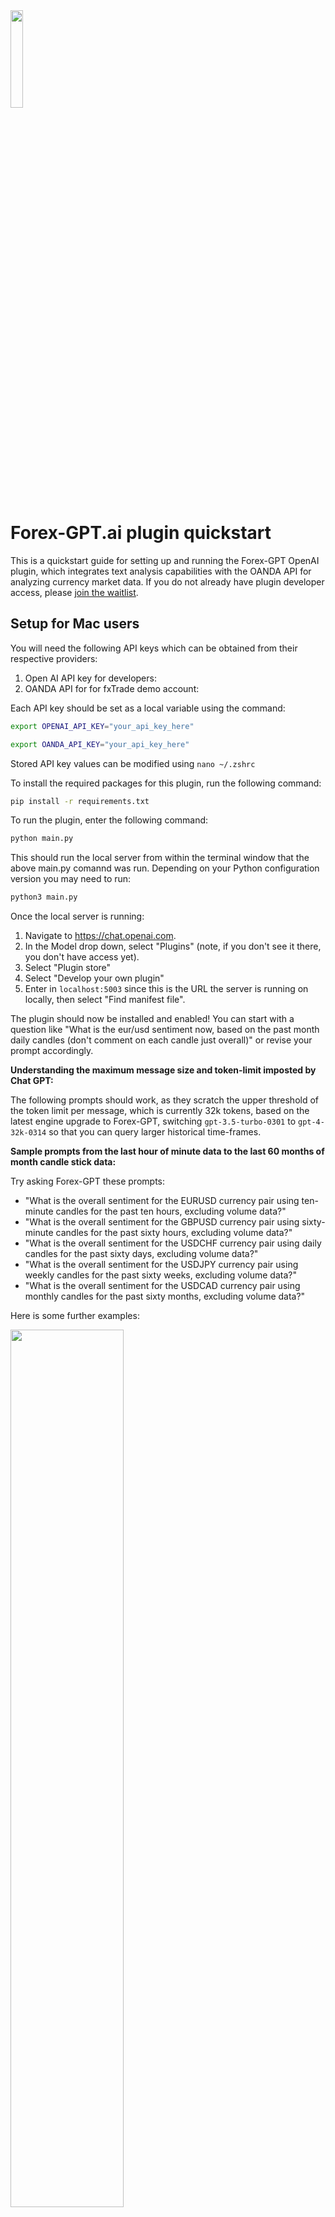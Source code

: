 
<img src="https://github.com/hatgit/forex-gpt/assets/5213035/c461f57b-d977-4c95-bc9f-de6abac01501" width="20%" height="auto">


# Forex-GPT.ai plugin quickstart

This is a quickstart guide for setting up and running the Forex-GPT OpenAI plugin, which integrates text analysis capabilities with the OANDA API for analyzing currency market data. If you do not already have plugin developer access, please [join the waitlist](https://openai.com/waitlist/plugins).

## Setup for Mac users

You will need the following API keys which can be obtained from their respective providers:

1) Open AI API key for developers:
2) OANDA API for for fxTrade demo account: 

Each API key should be set as a local variable using the command: 

```bash
export OPENAI_API_KEY="your_api_key_here"
```

```bash
export OANDA_API_KEY="your_api_key_here"
```

Stored API key values can be modified using `nano ~/.zshrc`


To install the required packages for this plugin, run the following command:

```bash
pip install -r requirements.txt
```

To run the plugin, enter the following command:

```bash
python main.py
```

This should run the local server from within the terminal window that the above main.py comannd was run. Depending on your Python configuration version you may need to run:

```bash
python3 main.py
```


Once the local server is running:

1. Navigate to https://chat.openai.com. 
2. In the Model drop down, select "Plugins" (note, if you don't see it there, you don't have access yet).
3. Select "Plugin store"
4. Select "Develop your own plugin"
5. Enter in `localhost:5003` since this is the URL the server is running on locally, then select "Find manifest file".

The plugin should now be installed and enabled! You can start with a question like "What is the eur/usd sentiment now, based on the past month daily candles (don't comment on each candle just overall)" or revise your prompt accordingly. 

**Understanding the maximum message size and token-limit imposted by Chat GPT:**

The following prompts should work, as they scratch the upper threshold of the token limit per message, which is currently 32k tokens, based on the latest engine upgrade to Forex-GPT, switching `gpt-3.5-turbo-0301` to `gpt-4-32k-0314` so that you can query larger historical time-frames. 

**Sample prompts from the last hour of minute data to the last 60 months of month candle stick data:**

Try asking Forex-GPT these prompts:

* "What is the overall sentiment for the EURUSD currency pair using ten-minute candles for the past ten hours, excluding volume data?"
* "What is the overall sentiment for the GBPUSD currency pair using sixty-minute candles for the past sixty hours, excluding volume data?"
* "What is the overall sentiment for the USDCHF currency pair using daily candles for the past sixty days, excluding volume data?"
* "What is the overall sentiment for the USDJPY currency pair using weekly candles for the past sixty weeks, excluding volume data?"
* "What is the overall sentiment for the USDCAD currency pair using monthly candles for the past sixty months, excluding volume data?"


Here is some further examples: 

<img src="https://github.com/hatgit/forex-gpt/assets/5213035/f907108f-dc9b-4fa5-9521-b6bb2fbfad96" width="60%" height="auto">

 
Another example of interacting with the Chat-GPT in a way that will trigger the Forex-GPT plugin to elicit a response from the OANDA API, by asking:"what is the bid ask spread on the latest 1 minute candle from oanda" where it will default to using the eur/usd pair (alternativley you can ask for a supported currency in your prompt). 

<img src="https://github.com/hatgit/forex-gpt/assets/5213035/7098e22c-b26b-4a3d-8d55-8c7bd16a38d3" width="60%" height="auto">




## Forex-GPT Plugin Flowchart

![Forex-GPT-plugin-flow-chart drawio](https://github.com/hatgit/forex-gpt/assets/5213035/85c42c3f-54b4-46f4-b107-c595b9d3e1fc)

## Overview of how Forex-GPT works:

1. Imports necessary libraries and modules.

2. Configures Flask app and CORS settings.

3. Defines the following routes:

   - **"/generate" (POST)**
     - Takes a 'prompt' and 'temperature' from the request's JSON.
     - Generates text using OpenAI's Completion API with the specified 'prompt' and 'temperature'.
     - Returns the generated text as a JSON response.

   - **"/complete" (POST)**
     - Takes 'text' from the request's JSON.
     - Uses OpenAI's Completion API to complete the provided 'text'.
     - Returns the completed text as a JSON response.

   - **"/search" (POST)**
     - Takes a 'query' from the request's JSON.
     - Uses OpenAI's Completion API to generate a response to the query.
     - Returns the generated text as a JSON response.

   - **"/playground" (POST)**
     - Takes 'code' from the request's JSON.
     - Uses OpenAI's Completion API to generate a response to the code.
     - Returns the generated text as a JSON response.

   - **"/logo.png" (GET)**
     - Serves a logo image from the current directory.

   - **"/openapi.yaml" (GET)**
     - Serves an OpenAPI specification file from the current directory.

   - **"/.well-known/ai-plugin.json" (GET)**
     - Serves an AI plugin manifest file from the .well-known directory.

   - **"/prices" (GET/POST)**
     - Depending on the method, takes parameters from the request's JSON or arguments.
     - Checks if all required parameters are provided.
     - If not, returns a prompt message as a JSON response.
     - If yes, retrieves the price data from Oanda using the parameters.
     - Returns the price data as a JSON response.

   - **"/api/analyze" (POST)**
     - Takes parameters from the request's JSON.
     - If 'from_time' is not provided, calculates it as 2 days before the current time.
     - Analyzes the market using the parameters.
     - Returns the market sentiment as a JSON response.

4. Defines the OpenAIPlugin class:
   - Initializes the Oanda and OpenAI clients.
   - Defines methods to analyze the market and get Oanda candles.

5. Prints Oanda and OpenAI API keys.

6. Lists all available OpenAI engines and prints their IDs.

7. Runs the Flask app on host '0.0.0.0' and port '5003'.

8. Requires the user to point the Chat-GPT developer plugin interface to the localhost URL (i.e., `http://localhost:5003`).

9. The plugin is loaded into Chat-GPT and can be enabled.

10. User asks Chat-GPT for analysis or sentiment on a supported currency pair (i.e., EUR/USD) for a specific duration (i.e., 1 week) and time-series (daily interval), and the plugin triggers and formats the request to the broker API to retrieve prices and perform calculations as per the Main.py file (see flow chart below).

<img width="1587" alt="Main-dot-py-Application-flow-chart" src="https://github.com/hatgit/forex-gpt/assets/5213035/e009fe63-0e37-45e9-8e0b-b5e69d4fd574">


## Getting help

**Open AI API resources:**

If you run into issues or have questions building a plugin, please join our [Developer community forum](https://community.openai.com/c/chat-plugins/20).
* https://chat.openai.com/?model=gpt-4-plugins
* https://platform.openai.com/docs/plugins/introduction
* https://chat.openai.com/

**OANDA API developer resources**: 

* https://github.com/hootnot/oandapyV20-examples
* https://github.com/oanda/v20-python-samples
* https://pypi.org/project/v20/
* https://developer.oanda.com/
* https://developer.oanda.com/rest-live-v20/introduction/
* https://developer.oanda.com/rest-live-v20/pricing-ep/#CurrentPrices
* https://developer.oanda.com/rest-live-v20/account-df/

## Disclaimer

**Risk Warning: Trading in currency markets involves substantial risk of loss and is not suitable for everyone.** The Forex GPT plugin provided in this repository is intended for informational purposes only and should not be considered as financial or investment advice. Before making any trading decisions, it is important to conduct thorough research, seek professional guidance, and fully understand the risks involved.

**No Warranty:** The Forex GPT plugin is provided "as is" without any warranties or guarantees. The authors and contributors of this repository do not make any representations or warranties, express or implied, regarding the accuracy, reliability, or completeness of the plugin or its suitability for any particular purpose.

**MIT License:** The Forex GPT plugin is released under the [MIT License](https://github.com/hatgit/forex-gpt/blob/main/LICENSE). Please refer to the [LICENSE](https://github.com/hatgit/forex-gpt/blob/main/LICENSE) file for more details.

By using the Forex GPT plugin, you acknowledge and agree to the above disclaimer and understand the associated risks of currency market trading, and the limitations of large language models (LLMs) such as Chat-GPT which may produce inaccurate information about people, places, or facts. The authors and contributors of this repository shall not be held responsible for any losses or damages incurred as a result of using the plugin.

